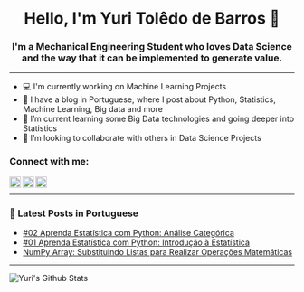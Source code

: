 <h1 align="center"> Hello, I'm Yuri Tolêdo de Barros  👋</h1>


<h3 align="center">I'm a Mechanical Engineering Student who loves Data Science and the way that it can be implemented to generate value.</h3>

---

- :computer: I'm currently working on Machine Learning Projects
- :green_book: I have a blog in Portuguese, where I post about Python, Statistics, Machine Learning, Big data and more  
- 🌱 I’m current learning some Big Data technologies and going deeper into Statistics 
- 👯 I’m looking to collaborate with others in Data Science Projects

### Connect with me:
[<img align="left"  width="20px" src="https://cdn.jsdelivr.net/npm/simple-icons@3.4.0/icons/linkedin.svg" />](https://www.linkedin.com/in/yuritoledodebarros/)

[<img align="left" alt="yuritbarros | Blog" width="20px" src="https://cdn.jsdelivr.net/npm/simple-icons@3.4.0/icons/wordpress.svg" />](https://learndataeveryday.com/)

[<img align="left" alt="yuritbarros | Instagram" width="20px" src="https://cdn.jsdelivr.net/npm/simple-icons@v3/icons/instagram.svg" />](https://www.instagram.com/yuri.tbarros/)

<br />

---

### :green_book: Latest Posts in Portuguese

<!-- BLOG-POST-LIST:START -->
* [#02 Aprenda Estatística com Python: Análise Categórica](https://learndataeveryday.com/02-aprenda-estatistica-com-python-analise-categorica/) 
* [#01 Aprenda Estatística com Python: Introdução à Estatística](https://learndataeveryday.com/01-aprenda-estatistica-com-python-introducao-a-estatistica/)
* [NumPy Array: Substituindo Listas para Realizar Operações Matemáticas](https://learndataeveryday.com/operacoes-matematicas-numpy-array/)

<!-- BLOG-POST-LIST:END -->

---

<img align="left" alt="Yuri's Github Stats" src="https://github-readme-stats.vercel.app/api?username=YuriTBarros&show_icons=true&hide_border=true" />
